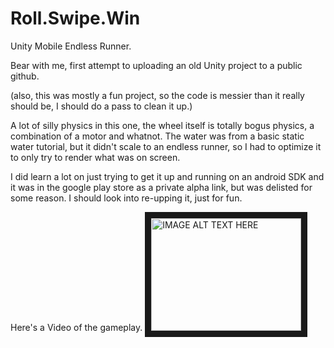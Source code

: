 # Roll.Swipe.Win
Unity Mobile Endless Runner.

Bear with me, first attempt to uploading an old Unity project to a public github.

(also, this was mostly a fun project, so the code is messier than it really should be, I should do a pass to clean it up.)

A lot of silly physics in this one, the wheel itself is totally bogus physics, a combination of a motor and whatnot.  The water was from a basic static water tutorial, but it didn't scale to an endless runner, so I had to optimize it to only try to render what was on screen.

I did learn a lot on just trying to get it up and running on an android SDK and it was in the google play store as a private alpha link, but was delisted for some reason.  I should look into re-upping it, just for fun.


Here's a Video of the gameplay.
<a href="http://www.youtube.com/watch?feature=player_embedded&v=EFnwbIVEqeM
" target="_blank"><img src="http://img.youtube.com/vi/EFnwbIVEqeM/0.jpg" 
alt="IMAGE ALT TEXT HERE" width="240" height="180" border="10" /></a>
